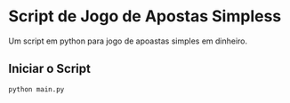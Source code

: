 # Script de Jogo de Apostas Simpless

Um script em python para jogo de apoastas simples em dinheiro.

## Iniciar o Script

```sh
python main.py
```
